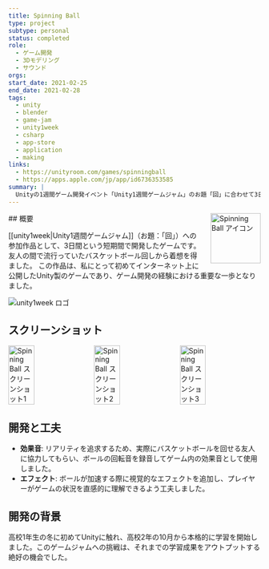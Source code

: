 ```yaml
---
title: Spinning Ball
type: project
subtype: personal
status: completed
role:
  - ゲーム開発
  - 3Dモデリング
  - サウンド
orgs: 
start_date: 2021-02-25
end_date: 2021-02-28
tags:
  - unity
  - blender
  - game-jam
  - unity1week
  - csharp
  - app-store
  - application
  - making
links:
  - https://unityroom.com/games/spinningball
  - https://apps.apple.com/jp/app/id6736353585
summary: |
  Unityの1週間ゲーム開発イベント「Unity1週間ゲームジャム」のお題「回」に合わせて3日間で制作したバスケットボール回しゲーム。初めてインターネットに公開したUnity製のゲーム。
---
```


<img src="linked_assets/20_Projects/personal/spinning_ball/spinning_ball_icon.jpg" alt="Spinning Ball アイコン" style="float: right; width: 100px; margin-left: 16px;">
## 概要

[[unity1week|Unity1週間ゲームジャム]]（お題：「回」）への参加作品として、3日間という短期間で開発したゲームです。友人の間で流行っていたバスケットボール回しから着想を得ました。
この作品は、私にとって初めてインターネット上に公開したUnity製のゲームであり、ゲーム開発の経験における重要な一歩となりました。

![unity1week ロゴ](linked_assets/30_Knowledge/unity1week/assets/unity1week_logo.jpg)

## スクリーンショット
<div style="display: flex; gap: 10px;">
    <img src="linked_assets/20_Projects/personal/spinning_ball/spinning_ball_ss_1.jpg" alt="Spinning Ball スクリーンショット1" width="32%">
    <img src="linked_assets/20_Projects/personal/spinning_ball/spinning_ball_ss_2.jpg" alt="Spinning Ball スクリーンショット2" width="32%">
    <img src="linked_assets/20_Projects/personal/spinning_ball/spinning_ball_ss_3.jpg" alt="Spinning Ball スクリーンショット3" width="32%">
</div>

## 開発と工夫
- **効果音**: リアリティを追求するため、実際にバスケットボールを回せる友人に協力してもらい、ボールの回転音を録音してゲーム内の効果音として使用しました。
- **エフェクト**: ボールが加速する際に視覚的なエフェクトを追加し、プレイヤーがゲームの状況を直感的に理解できるよう工夫しました。

## 開発の背景
高校1年生の冬に初めてUnityに触れ、高校2年の10月から本格的に学習を開始しました。このゲームジャムへの挑戦は、それまでの学習成果をアウトプットする絶好の機会でした。
